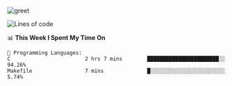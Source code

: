 ![greet](https://user-images.githubusercontent.com/44234583/146624354-9d461392-3676-4e7a-b12f-debc7319f53b.gif)

<!--START_SECTION:waka-->
![Lines of code](https://img.shields.io/badge/From%20Hello%20World%20I%27ve%20Written-391%20Thousand%20lines%20of%20code-blue)

📊 **This Week I Spent My Time On** 

```text
💬 Programming Languages: 
C                        2 hrs 7 mins        ███████████████████████░░   94.26% 
Makefile                 7 mins              █░░░░░░░░░░░░░░░░░░░░░░░░   5.74%

```


<!--END_SECTION:waka-->

